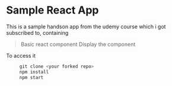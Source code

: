 # Sample React App

This is a sample handson app from the udemy course which i got subscribed to, containing
> Basic react component
> Display the component

To access it
```javascript
     git clone <your forked repo>
     npm install
     npm start
```